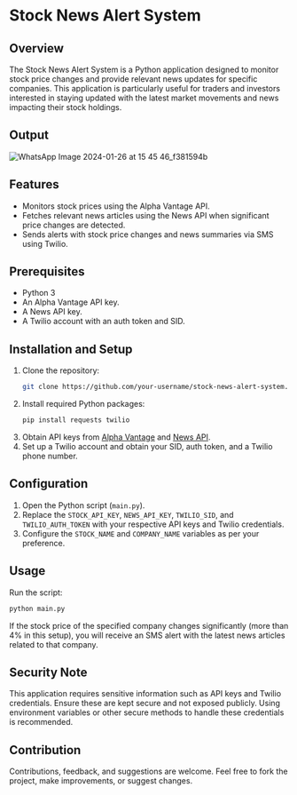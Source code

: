 # Stock News Alert System

## Overview

The Stock News Alert System is a Python application designed to monitor stock price changes and provide relevant news updates for specific companies. This application is particularly useful for traders and investors interested in staying updated with the latest market movements and news impacting their stock holdings.

## Output
![WhatsApp Image 2024-01-26 at 15 45 46_f381594b](https://github.com/sarvesh-2109/Stock-News-Alert-System/assets/113255836/073d48c9-2451-44c1-aacb-426f1a2c293d)



## Features

- Monitors stock prices using the Alpha Vantage API.
- Fetches relevant news articles using the News API when significant price changes are detected.
- Sends alerts with stock price changes and news summaries via SMS using Twilio.

## Prerequisites

- Python 3
- An Alpha Vantage API key.
- A News API key.
- A Twilio account with an auth token and SID.

## Installation and Setup

1. Clone the repository:
   ```bash
   git clone https://github.com/your-username/stock-news-alert-system.git
   ```
2. Install required Python packages:
   ```bash
   pip install requests twilio
   ```
3. Obtain API keys from [Alpha Vantage](https://www.alphavantage.co/) and [News API](https://newsapi.org/).
4. Set up a Twilio account and obtain your SID, auth token, and a Twilio phone number.

## Configuration

1. Open the Python script (`main.py`).
2. Replace the `STOCK_API_KEY`, `NEWS_API_KEY`, `TWILIO_SID`, and `TWILIO_AUTH_TOKEN` with your respective API keys and Twilio credentials.
3. Configure the `STOCK_NAME` and `COMPANY_NAME` variables as per your preference.

## Usage

Run the script:

```bash
python main.py
```

If the stock price of the specified company changes significantly (more than 4% in this setup), you will receive an SMS alert with the latest news articles related to that company.

## Security Note

This application requires sensitive information such as API keys and Twilio credentials. Ensure these are kept secure and not exposed publicly. Using environment variables or other secure methods to handle these credentials is recommended.

## Contribution

Contributions, feedback, and suggestions are welcome. Feel free to fork the project, make improvements, or suggest changes.


